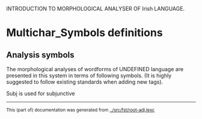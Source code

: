 
INTRODUCTION TO MORPHOLOGICAL ANALYSER OF Irish LANGUAGE.


# Multichar_Symbols definitions

## Analysis symbols
The morphological analyses of wordforms of UNDEFINED language are presented
in this system in terms of following symbols.
(It is highly suggested to follow existing standards when adding new tags).









































Subj is used for subjunctive






















































































* * *
<small>This (part of) documentation was generated from [../src/fst/root-adj.lexc](http://github.com/giellalt/lang-gle/blob/main/../src/fst/root-adj.lexc)</small>